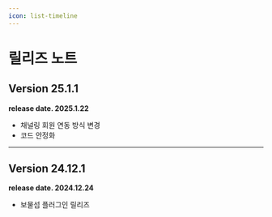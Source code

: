 ```yaml
---
icon: list-timeline
---
```


# 릴리즈 노트

## Version 25.1.1

**release date. 2025.1.22**

* 채널링 회원 연동 방식 변경
* 코드 안정화

***

## Version 24.12.1

**release date. 2024.12.24**

* 보물섬 플러그인 릴리즈
